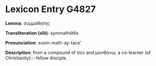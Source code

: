 # Lexicon Entry G4827

**Lemma**: συμμαθητής

**Transliteration (xlit)**: symmathētḗs

**Pronunciation**: soom-math-ay-tace'

**Description**:
from a compound of σύν and μανθάνω; a co-learner (of Christianity):--fellow disciple.
